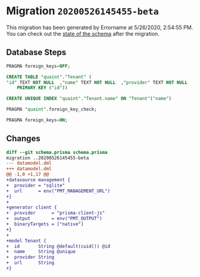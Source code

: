 # Migration `20200526145455-beta`

This migration has been generated by Errorname at 5/26/2020, 2:54:55 PM.
You can check out the [state of the schema](./schema.prisma) after the migration.

## Database Steps

```sql
PRAGMA foreign_keys=OFF;

CREATE TABLE "quaint"."Tenant" (
"id" TEXT NOT NULL  ,"name" TEXT NOT NULL  ,"provider" TEXT NOT NULL  ,"url" TEXT NOT NULL  ,
    PRIMARY KEY ("id"))

CREATE UNIQUE INDEX "quaint"."Tenant.name" ON "Tenant"("name")

PRAGMA "quaint".foreign_key_check;

PRAGMA foreign_keys=ON;
```

## Changes

```diff
diff --git schema.prisma schema.prisma
migration ..20200526145455-beta
--- datamodel.dml
+++ datamodel.dml
@@ -1,0 +1,17 @@
+datasource management {
+  provider = "sqlite"
+  url      = env("PMT_MANAGEMENT_URL")
+}
+
+generator client {
+  provider      = "prisma-client-js"
+  output        = env("PMT_OUTPUT")
+  binaryTargets = ["native"]
+}
+
+model Tenant {
+  id       String @default(cuid()) @id
+  name     String @unique
+  provider String
+  url      String
+}
```


